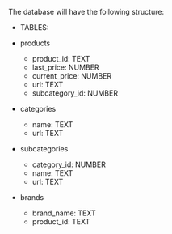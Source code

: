 The database will have the following structure:

* TABLES: 
- products
    - product_id: TEXT
    - last_price: NUMBER
    - current_price: NUMBER
    - url: TEXT
    - subcategory_id: NUMBER

- categories
    - name: TEXT
    - url: TEXT

- subcategories
    - category_id: NUMBER
    - name: TEXT
    - url: TEXT

- brands
    - brand_name: TEXT
    - product_id: TEXT